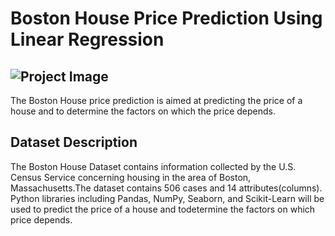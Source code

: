 # Boston House Price Prediction Using Linear Regression
![Project Image](https://www.bostonhousing.org/getattachment/2ec35abb-7e88-455a-8157-230ab2134078/HousingDevelopmentDetail.aspx)
---
The Boston House price prediction is aimed at predicting the price of a house and to determine the factors on which the price depends.
 
## Dataset Description
The Boston House Dataset contains information collected by the U.S. Census Service concerning housing in the area of Boston, Massachusetts.The dataset contains 506 cases and 14 attributes(columns). Python libraries including Pandas, NumPy, Seaborn, and Scikit-Learn will be used to predict the price of a house and todetermine the factors on which price depends.
